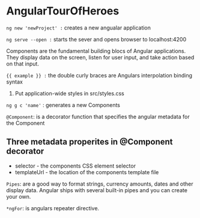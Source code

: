 # AngularTourOfHeroes

`ng new 'newProject' :` creates a new angualar application

`ng serve --open :` starts the sever and opens browser to localhost:4200

Components are the fundamental building blocs of Angular applications. They display data on the
screen, listen for user input, and take action based on that input.

`{{ example }} :` the double curly braces are Angulars interpolation binding syntax

1. Put application-wide styles in src/styles.css

`ng g c 'name'` : generates a new Components

`@Component`: is a decorator function that specifies the angular metadata for the Component

## Three metadata properites in @Component decorator
 - selector - the components CSS element selector
 - templateUrl - the location of the components template file


 `Pipes`: are a good way to format strings, currency amounts, dates and other display data. Angular ships with several built-in pipes and you can create your own.

 `*ngFor`: is angulars repeater directive.